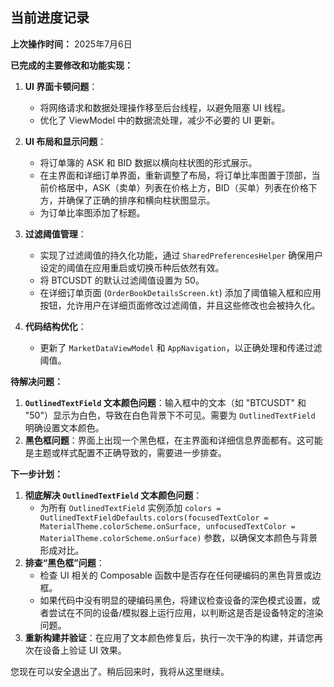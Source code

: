 ## 当前进度记录

**上次操作时间：** 2025年7月6日

**已完成的主要修改和功能实现：**

1.  **UI 界面卡顿问题**：
    *   将网络请求和数据处理操作移至后台线程，以避免阻塞 UI 线程。
    *   优化了 ViewModel 中的数据流处理，减少不必要的 UI 更新。

2.  **UI 布局和显示问题**：
    *   将订单簿的 ASK 和 BID 数据以横向柱状图的形式展示。
    *   在主界面和详细订单界面，重新调整了布局，将订单比率图置于顶部，当前价格居中，ASK（卖单）列表在价格上方，BID（买单）列表在价格下方，并确保了正确的排序和横向柱状图显示。
    *   为订单比率图添加了标题。

3.  **过滤阈值管理**：
    *   实现了过滤阈值的持久化功能，通过 `SharedPreferencesHelper` 确保用户设定的阈值在应用重启或切换币种后依然有效。
    *   将 BTCUSDT 的默认过滤阈值设置为 50。
    *   在详细订单页面 (`OrderBookDetailsScreen.kt`) 添加了阈值输入框和应用按钮，允许用户在详细页面修改过滤阈值，并且这些修改也会被持久化。

4.  **代码结构优化**：
    *   更新了 `MarketDataViewModel` 和 `AppNavigation`，以正确处理和传递过滤阈值。

**待解决问题：**

1.  **`OutlinedTextField` 文本颜色问题**：输入框中的文本（如 "BTCUSDT" 和 "50"）显示为白色，导致在白色背景下不可见。需要为 `OutlinedTextField` 明确设置文本颜色。
2.  **黑色框问题**：界面上出现一个黑色框，在主界面和详细信息界面都有。这可能是主题或样式配置不正确导致的，需要进一步排查。

**下一步计划：**

1.  **彻底解决 `OutlinedTextField` 文本颜色问题**：
    *   为所有 `OutlinedTextField` 实例添加 `colors = OutlinedTextFieldDefaults.colors(focusedTextColor = MaterialTheme.colorScheme.onSurface, unfocusedTextColor = MaterialTheme.colorScheme.onSurface)` 参数，以确保文本颜色与背景形成对比。
2.  **排查“黑色框”问题**：
    *   检查 UI 相关的 Composable 函数中是否存在任何硬编码的黑色背景或边框。
    *   如果代码中没有明显的硬编码黑色，将建议检查设备的深色模式设置，或者尝试在不同的设备/模拟器上运行应用，以判断这是否是设备特定的渲染问题。
3.  **重新构建并验证**：在应用了文本颜色修复后，执行一次干净的构建，并请您再次在设备上验证 UI 效果。

您现在可以安全退出了。稍后回来时，我将从这里继续。